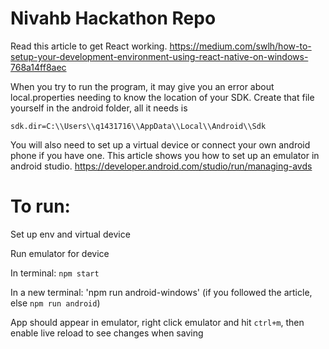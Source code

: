 # Nivahb Hackathon Repo

Read this article to get React working. 
https://medium.com/swlh/how-to-setup-your-development-environment-using-react-native-on-windows-768a14ff8aec

When you try to run the program, it may give you an error about local.properties needing to know the location of your SDK. Create that file yourself in the android folder, all it needs is 

`sdk.dir=C:\\Users\\q1431716\\AppData\\Local\\Android\\Sdk`

You will also need to set up a virtual device or connect your own android phone if you have one. This article shows you how to set up an emulator in android studio.
https://developer.android.com/studio/run/managing-avds

# To run: 

Set up env and virtual device

Run emulator for device

In terminal: `npm start`

In a new terminal: 'npm run android-windows' (if you followed the article, else `npm run android`)

App should appear in emulator, right click emulator and hit `ctrl+m`, then enable live reload to see changes when saving